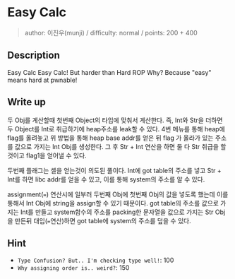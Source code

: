 # Easy Calc
> author: 이진우(munji) / difficulty: normal / points: 200 + 400

## Description
Easy Calc Easy Calc!
But harder than Hard ROP
Why? Because "easy" means hard at pwnable!

## Write up
두 Obj를 계산할때 첫번째 Object의 타입에 맞춰서 계산한다.
즉, Int와 Str을 더하면 두 Object를 Int로 취급하기에 heap주소를 leak할 수 있다.
4번 메뉴를 통해 heap에 flag를 올려놓고 위 방법을 통해 heap base addr를 얻은 뒤 flag 가 올라가 있는 주소를 값으로 가지는 Int Obj를 생성한다.
그 후 Str + Int 연산을 하면 둘 다 Str 취급을 할 것이고 flag1을 얻어낼 수 있다.

두번째 플래그는 셸을 얻는것이 의도된 풀이다.
Int에 got table의 주소를 넣고 Str + Int를 하면 libc addr를 얻을 수 있고, 이를 통해 system의 주소를 알 수 있다.

assignment(`=`) 연산시에 일부러 두번째 Obj에 첫번째 Obj의 값을 넣도록 했는데 이를 통해서 Int Obj에 string을 assign할 수 있기 때문이다. got table의 주소를 값으로 가지는 Int를 만들고 system함수의 주소를 packing한 문자열을 값으로 가지는 Str Obj을 만든뒤 대입(`=`연산)하면 got table에 system의 주소를 덮을 수 있다.

## Hint
- `Type Confusion? But.. I'm checking type well!`: 100
- `Why assigning order is.. weird?`: 150
